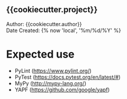{{cookiecutter.project}}
-----------------
Author: {{cookiecutter.author}}  
Date Created: {% now 'local', '%m/%d/%Y' %}

# Expected use
- PyLint (https://www.pylint.org/)
- PyTest (https://docs.pytest.org/en/latest/#)
- MyPy (http://mypy-lang.org/)
- YAPF (https://github.com/google/yapf)
